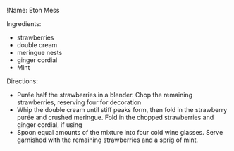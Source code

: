 !Name: Eton Mess

Ingredients:
- strawberries
- double cream
- meringue nests
- ginger cordial
- Mint

Directions:
- Purée half the strawberries in a blender. Chop the remaining strawberries, reserving four for decoration
- Whip the double cream until stiff peaks form, then fold in the strawberry purée and crushed meringue. Fold in the chopped strawberries and ginger cordial, if using
- Spoon equal amounts of the mixture into four cold wine glasses. Serve garnished with the remaining strawberries and a sprig of mint.
